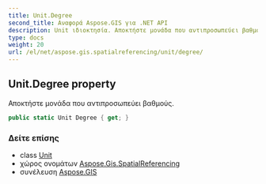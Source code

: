 ```yaml
---
title: Unit.Degree
second_title: Αναφορά Aspose.GIS για .NET API
description: Unit ιδιοκτησία. Αποκτήστε μονάδα που αντιπροσωπεύει βαθμούς.
type: docs
weight: 20
url: /el/net/aspose.gis.spatialreferencing/unit/degree/
---
```

## Unit.Degree property

Αποκτήστε μονάδα που αντιπροσωπεύει βαθμούς.

```csharp
public static Unit Degree { get; }
```

### Δείτε επίσης

* class [Unit](../)
* χώρος ονομάτων [Aspose.Gis.SpatialReferencing](../../unit/)
* συνέλευση [Aspose.GIS](../../../)


